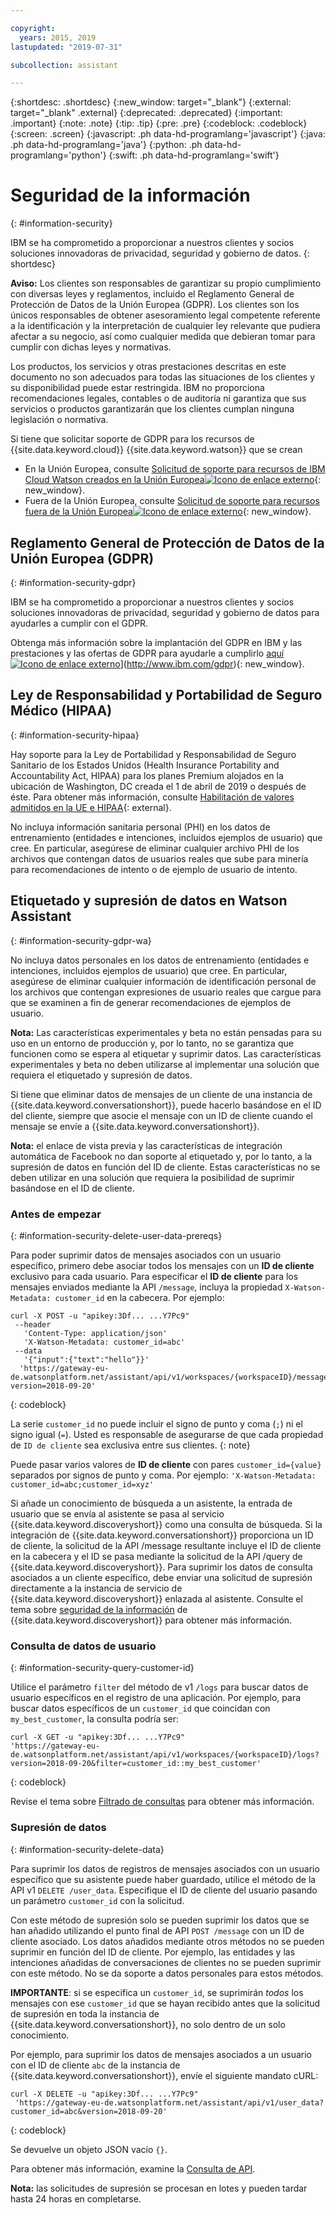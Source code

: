 ```yaml
---

copyright:
  years: 2015, 2019
lastupdated: "2019-07-31"

subcollection: assistant

---
```


{:shortdesc: .shortdesc}
{:new_window: target="_blank"}
{:external: target="_blank" .external}
{:deprecated: .deprecated}
{:important: .important}
{:note: .note}
{:tip: .tip}
{:pre: .pre}
{:codeblock: .codeblock}
{:screen: .screen}
{:javascript: .ph data-hd-programlang='javascript'}
{:java: .ph data-hd-programlang='java'}
{:python: .ph data-hd-programlang='python'}
{:swift: .ph data-hd-programlang='swift'}

# Seguridad de la información
{: #information-security}

IBM se ha comprometido a proporcionar a nuestros clientes y socios soluciones innovadoras de privacidad, seguridad y gobierno de datos.
{: shortdesc}

**Aviso:** Los clientes son responsables de garantizar su propio cumplimiento con diversas leyes y reglamentos, incluido el Reglamento General de Protección de Datos de la Unión Europea (GDPR). Los clientes son los únicos responsables de obtener asesoramiento legal competente referente a la identificación y la interpretación de cualquier ley relevante que pudiera afectar a su negocio, así como cualquier medida que debieran tomar para cumplir con dichas leyes y normativas.

Los productos, los servicios y otras prestaciones descritas en este documento no son adecuados para todas las situaciones de los clientes y su disponibilidad puede estar restringida. IBM no proporciona recomendaciones legales, contables o de auditoría ni garantiza que sus servicios o productos garantizarán que los clientes cumplan ninguna legislación o normativa.

Si tiene que solicitar soporte de GDPR para los recursos de {{site.data.keyword.cloud}} {{site.data.keyword.watson}} que se crean

- En la Unión Europea, consulte [Solicitud de soporte para recursos de IBM Cloud Watson creados en la Unión Europea![Icono de enlace externo](../../icons/launch-glyph.svg "Icono de enlace externo")](https://cloud.ibm.com/docs/services/watson/getting-started-gdpr-sar#request-EU){: new_window}.
- Fuera de la Unión Europea, consulte [Solicitud de soporte para recursos fuera de la Unión Europea![Icono de enlace externo](../../icons/launch-glyph.svg "Icono de enlace externo")](https://cloud.ibm.com/docs/services/watson/getting-started-gdpr-sar#request-non-EU){: new_window}.

## Reglamento General de Protección de Datos de la Unión Europea (GDPR)
{: #information-security-gdpr}

IBM se ha comprometido a proporcionar a nuestros clientes y socios soluciones innovadoras de privacidad, seguridad y gobierno de datos para ayudarles a cumplir con el GDPR.

Obtenga más información sobre la implantación del GDPR en IBM y las prestaciones y las ofertas de GDPR para ayudarle a cumplirlo [aquí ![Icono de enlace externo](../../icons/launch-glyph.svg "Icono de enlace externo")](../../icons/launch-glyph.svg "Icono de enlace externo")](http://www.ibm.com/gdpr){: new_window}.

## Ley de Responsabilidad y Portabilidad de Seguro Médico (HIPAA)
{: #information-security-hipaa}

Hay soporte para la Ley de Portabilidad y Responsabilidad de Seguro Sanitario de los Estados Unidos (Health Insurance Portability and Accountability Act, HIPAA) para los planes Premium alojados en la ubicación de Washington, DC creada el 1 de abril de 2019 o después de éste. Para obtener más información, consulte [Habilitación de valores admitidos en la UE e HIPAA](/docs/account?topic=account-eu-hipaa-supported#eu-hipaa-supported){: external}.

No incluya información sanitaria personal (PHI) en los datos de entrenamiento (entidades e intenciones, incluidos ejemplos de usuario) que cree. En particular, asegúrese de eliminar cualquier archivo PHI de los archivos que contengan datos de usuarios reales que sube para minería para recomendaciones de intento o de ejemplo de usuario de intento.

## Etiquetado y supresión de datos en Watson Assistant
{: #information-security-gdpr-wa}

No incluya datos personales en los datos de entrenamiento (entidades e intenciones, incluidos ejemplos de usuario) que cree. En particular, asegúrese de eliminar cualquier información de identificación personal de los archivos que contengan expresiones de usuario reales que cargue para que se examinen a fin de generar recomendaciones de ejemplos de usuario.

**Nota:** Las características experimentales y beta no están pensadas para su uso en un entorno de producción y, por lo tanto, no se garantiza que funcionen como se espera al etiquetar y suprimir datos. Las características experimentales y beta no deben utilizarse al implementar una solución que requiera el etiquetado y supresión de datos.

Si tiene que eliminar datos de mensajes de un cliente de una instancia de {{site.data.keyword.conversationshort}}, puede hacerlo basándose en el ID del cliente, siempre que asocie el mensaje con un ID de cliente cuando el mensaje se envíe a {{site.data.keyword.conversationshort}}.

**Nota:** el enlace de vista previa y las características de integración automática de Facebook no dan soporte al etiquetado y, por lo tanto, a la supresión de datos en función del ID de cliente. Estas características no se deben utilizar en una solución que requiera la posibilidad de suprimir basándose en el ID de cliente.

### Antes de empezar
{: #information-security-delete-user-data-prereqs}

Para poder suprimir datos de mensajes asociados con un usuario específico, primero debe asociar todos los mensajes con un **ID de cliente** exclusivo para cada usuario. Para especificar el **ID de cliente** para los mensajes enviados mediante la API `/message`, incluya la propiedad `X-Watson-Metadata: customer_id` en la cabecera. Por ejemplo:

```
curl -X POST -u "apikey:3Df... ...Y7Pc9"
 --header
   'Content-Type: application/json'
   'X-Watson-Metadata: customer_id=abc'
 --data
   '{"input":{"text":"hello"}}'
  'https://gateway-eu-de.watsonplatform.net/assistant/api/v1/workspaces/{workspaceID}/message?version=2018-09-20'
```
{: codeblock}

La serie `customer_id` no puede incluir el signo de punto y coma (`;`) ni el signo igual (`=`). Usted es responsable de asegurarse de que cada propiedad de `ID de cliente` sea exclusiva entre sus clientes.
{: note}

Puede pasar varios valores de **ID de cliente** con pares `customer_id={value}` separados por signos de punto y coma. Por ejemplo: `'X-Watson-Metadata: customer_id=abc;customer_id=xyz'`

Si añade un conocimiento de búsqueda a un asistente, la entrada de usuario que se envía al asistente se pasa al servicio {{site.data.keyword.discoveryshort}} como una consulta de búsqueda. Si la integración de {{site.data.keyword.conversationshort}} proporciona un ID de cliente, la solicitud de la API /message resultante incluye el ID de cliente en la cabecera y el ID se pasa mediante la solicitud de la API /query de {{site.data.keyword.discoveryshort}}. Para suprimir los datos de consulta asociados a un cliente específico, debe enviar una solicitud de supresión directamente a la instancia de servicio de {{site.data.keyword.discoveryshort}} enlazada al asistente. Consulte el tema sobre [seguridad de la información](https://cloud.ibm.com/docs/services/discovery/information-security#gdpr-discovery) de {{site.data.keyword.discoveryshort}} para obtener más información.

### Consulta de datos de usuario
{: #information-security-query-customer-id}

Utilice el parámetro `filter` del método de v1 `/logs` para buscar datos de usuario específicos en el registro de una aplicación. Por ejemplo, para buscar datos específicos de un `customer_id` que coincidan con `my_best_customer`, la consulta podría ser:

``` curl
curl -X GET -u "apikey:3Df... ...Y7Pc9"
'https://gateway-eu-de.watsonplatform.net/assistant/api/v1/workspaces/{workspaceID}/logs?version=2018-09-20&filter=customer_id::my_best_customer'
```
{: codeblock}

Revise el tema sobre [Filtrado de consultas](/docs/services/assistant?topic=assistant-filter-reference) para obtener más información.

### Supresión de datos
{: #information-security-delete-data}

Para suprimir los datos de registros de mensajes asociados con un usuario específico que su asistente puede haber guardado, utilice el método de la API v1 `DELETE /user_data`. Especifique el ID de cliente del usuario pasando un parámetro `customer_id` con la solicitud.

Con este método de supresión solo se pueden suprimir los datos que se han añadido utilizando el punto final de API `POST /message` con un ID de cliente asociado. Los datos añadidos mediante otros métodos no se pueden suprimir en función del ID de cliente. Por ejemplo, las entidades y las intenciones añadidas de conversaciones de clientes no se pueden suprimir con este método. No se da soporte a datos personales para estos métodos.

**IMPORTANTE**: si se especifica un `customer_id`, se suprimirán *todos* los mensajes con ese `customer_id` que se hayan recibido antes que la solicitud de supresión en toda la instancia de {{site.data.keyword.conversationshort}}, no solo dentro de un solo conocimiento.

Por ejemplo, para suprimir los datos de mensajes asociados a un usuario con el ID de cliente `abc` de la instancia de {{site.data.keyword.conversationshort}}, envíe el siguiente mandato cURL:

```
curl -X DELETE -u "apikey:3Df... ...Y7Pc9"
 'https://gateway-eu-de.watsonplatform.net/assistant/api/v1/user_data?customer_id=abc&version=2018-09-20'
```
{: codeblock}

Se devuelve un objeto JSON vacío `{}`.

Para obtener más información, examine la [Consulta de API](https://cloud.ibm.com/apidocs/assistant?curl=#delete-labeled-data).

**Nota:** las solicitudes de supresión se procesan en lotes y pueden tardar hasta 24 horas en completarse.
